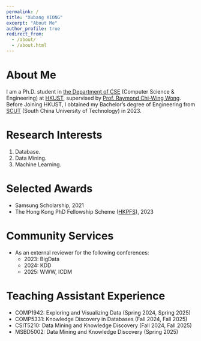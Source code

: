 ```yaml
---
permalink: /
title: "Xubang XIONG"
excerpt: "About Me"
author_profile: true
redirect_from: 
  - /about/
  - /about.html
---
```

About Me
======

I am a Ph.D. student in [the Department of CSE](https://cse.hkust.edu.hk/) (Computer Science & Engineering) at [HKUST](https://hkust.edu.hk/), supervised by [Prof. Raymond Chi-Wing Wong](https://home.cse.ust.hk/~raywong/). Before Joining HKUST, I obtained my Bachelor’s degree of Engineering from [SCUT](https://www.scut.edu.cn/new/) (South China University of Technology) in 2023.

Research Interests
======
1. Database.
2. Data Mining.
3. Machine Learning.

Selected Awards
======
+ Samsung Scholarship, 2021
+ The Hong Kong PhD Fellowship Scheme ([HKPFS](https://awards.ugc.edu.hk/awardees/database/award/hong-kong-phd-fellowship-scheme/year/all/university/all?q=xubang%20xiong#slide5)), 2023

Community Services
======
+ As an external reviewer for the following conferences:
  - 2023: BigData
  - 2024: KDD
  - 2025: WWW, ICDM
 
Teaching Assistant Experience
======
* COMP1942: Exploring and Visualizing Data (Spring 2024, Spring 2025)
* COMP5331: Knowledge Discovery in Databases (Fall 2024, Fall 2025)
* CSIT5210: Data Mining and Knowledge Discovery (Fall 2024, Fall 2025)
* MSBD5002: Data Mining and Knowledge Discovery (Spring 2025)
